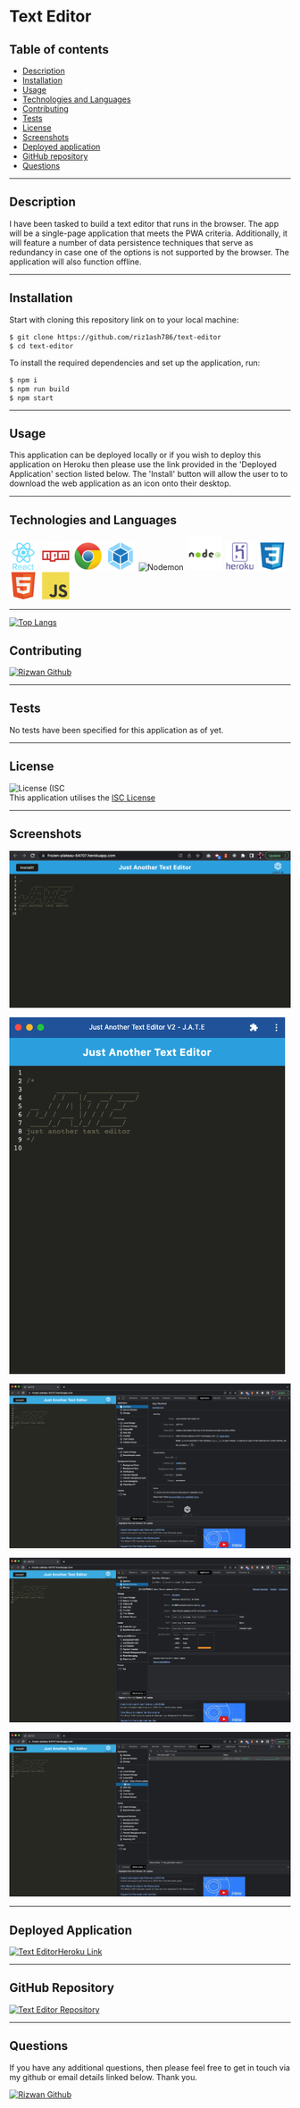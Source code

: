 # Text Editor

## Table of contents

- [Description](#description)
- [Installation](#installation)
- [Usage](#usage)
- [Technologies and Languages](#technologies-and-languages)
- [Contributing](#contributing)
- [Tests](#tests)
- [License](#license)
- [Screenshots](#screenshots)
- [Deployed application](#deployed-application)
- [GitHub repository](#github-repository)
- [Questions](#questions)

---

## Description

I have been tasked to build a text editor that runs in the browser. The app will be a single-page application that meets the PWA criteria. Additionally, it will feature a number of data persistence techniques that serve as redundancy in case one of the options is not supported by the browser. The application will also function offline.

---

## Installation

Start with cloning this repository link on to your local machine:

```
$ git clone https://github.com/riz1ash786/text-editor
$ cd text-editor
```

To install the required dependencies and set up the application, run:

```
$ npm i
$ npm run build
$ npm start
```

---

## Usage

This application can be deployed locally or if you wish to deploy this application on Heroku then please use the link provided in the 'Deployed Application' section listed below. The 'Install' button will allow the user to to download the web application as an icon onto their desktop.

---

## Technologies and Languages

<div>
<img src="https://raw.githubusercontent.com/devicons/devicon/master/icons/react/react-original-wordmark.svg" title="React" alt="React" width="50" height="50"/>&nbsp;
<img src="https://raw.githubusercontent.com/devicons/devicon/master/icons/npm/npm-original-wordmark.svg" title="npm" alt="npm" width="50" height="50"/>&nbsp;
<img src="https://raw.githubusercontent.com/devicons/devicon/master/icons/chrome/chrome-original.svg" title="Chrome" alt="Chrome" width="50" height="50"/>&nbsp;
<img src="https://raw.githubusercontent.com/devicons/devicon/master/icons/webpack/webpack-original.svg" title="Webpack" alt="Webpack" width="50" height="50"/>&nbsp;
<img src="https://cdn.freebiesupply.com/logos/large/2x/nodemon-logo-png-transparent.png" title="Nodemon" alt="Nodemon" width="50" height="50"/>&nbsp;
<img src="https://raw.githubusercontent.com/devicons/devicon/master/icons/nodejs/nodejs-original-wordmark.svg" title="NodeJS" alt="NodeJS" width="60" height="60"/>&nbsp;
<img src="https://raw.githubusercontent.com/devicons/devicon/master/icons/heroku/heroku-original-wordmark.svg" title="Heroku" alt="Heroku" width="50" height="50"/>&nbsp;
<img src="https://raw.githubusercontent.com/devicons/devicon/master/icons/css3/css3-original.svg" title="CSS3" alt="CSS" width="50" height="50"/>&nbsp;
<img src="https://raw.githubusercontent.com/devicons/devicon/master/icons/html5/html5-original.svg" title="HTML5" alt="HTML" width="50" height="50"/>&nbsp;
<img src="https://raw.githubusercontent.com/devicons/devicon/master/icons/javascript/javascript-original.svg" title="JavaScript" alt="JavaScript" width="50" height="50"/>&nbsp;
</div>

---

[![Top Langs](https://github-readme-stats.vercel.app/api/top-langs/?username=riz1ash786&layout=compact&theme=vision-friendly-dark)](https://github.com/riz1ash786/github-readme-stats)

## Contributing

<div id="badges">
  <a href="https://github.com/riz1ash786">
    <img src="https://img.shields.io/badge/profile-RIZWAN ASHRAF-blue?style=for-the-badge&logo=GITHUB&logoColor=white" alt="Rizwan Github"/>
  </a>
</div>

---

## Tests

No tests have been specified for this application as of yet.

---

## License

![License (ISC](https://img.shields.io/badge/License-ISC-brightgreen?style=plastic&logo=appveyor.svg) <br />
This application utilises the [ISC License](https://opensource.org/licenses/ISC "License Link")

---

## Screenshots

![Homepage](./client/src/images/application-home.png)

![Downloaded App](./client/src/images/downloaded-web-app.png)

![Manifest.json](./client/src/images/manifest.json-file.png)

![Service Worker](./client/src/images/service-worker.png)

![IndexedDB Storage](./client/src/images/indexeddb-storage.png)

---

## Deployed Application

<div id="badges">
  <a href="https://frozen-plateau-54707.herokuapp.com/">
    <img src="https://img.shields.io/badge/heroku-Text Editor-blue?style=for-the-badge&logo=HEROKU&logoColor=white" alt="Text EditorHeroku Link"/>
  </a>
</div>

---

## GitHub Repository

<div id="badges">
  <a href="https://github.com/riz1ash786/text-editor">
    <img src="https://img.shields.io/badge/Repository-Text Editor-blue?style=for-the-badge&logo=GITHUB&logoColor=white" alt="Text Editor Repository"/>
  </a>
</div>

---

## Questions

If you have any additional questions, then please feel free to get in touch via my github or email details linked below. Thank you.

<div id="badges">
  <a href="mailto:riz1ash786@gmail.com">
    <img src="https://img.shields.io/badge/EMAIL-RIZWAN ASHRAF-blue?style=for-the-badge&logo=&logoColor=white" alt="Rizwan Github"/>
  </a>
</div>

